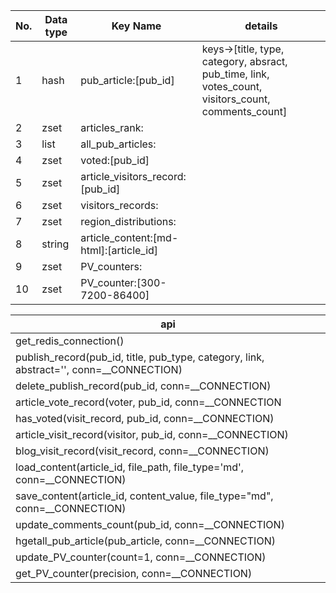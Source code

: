 |No.|Data type|Key Name|details|
| --------|--------|--------|--------|
|1|hash|pub_article:[pub_id]|keys->[title, type, category, absract, pub_time, link, votes_count, visitors_count, comments_count]|
|2|zset|articles_rank:|
|3|list|all_pub_articles:|
|4|zset|voted:[pub_id]|
|5|zset|article_visitors_record:[pub_id]|
|6|zset|visitors_records:|
|7|zset|region_distributions:|
|8|string|article_content:[md-html]:[article_id]|
|9|zset|PV_counters:|
|10|zset|PV_counter:[300-7200-86400]



|api|
|--------|
|get_redis_connection()|
|publish_record(pub_id, title, pub_type, category, link, abstract='', conn=__CONNECTION)|
|delete_publish_record(pub_id, conn=__CONNECTION)|
|article_vote_record(voter, pub_id, conn=__CONNECTION|
|has_voted(visit_record, pub_id, conn=__CONNECTION)|
|article_visit_record(visitor, pub_id, conn=__CONNECTION)|
|blog_visit_record(visit_record, conn=__CONNECTION)|
|load_content(article_id, file_path, file_type='md', conn=__CONNECTION)|
|save_content(article_id, content_value, file_type="md", conn=__CONNECTION)|
|update_comments_count(pub_id, conn=__CONNECTION)|
|hgetall_pub_article(pub_article, conn=__CONNECTION)|
|update_PV_counter(count=1, conn=__CONNECTION)|
|get_PV_counter(precision, conn=__CONNECTION)|

